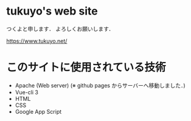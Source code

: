 # tukuyo's web site

つくよと申します．
よろしくお願いします．

https://www.tukuyo.net/

# このサイトに使用されている技術

 - Apache (Web server) (※ github pages からサーバーへ移動しました．)
 - Vue-cli 3
 - HTML
 - CSS
 - Google App Script




